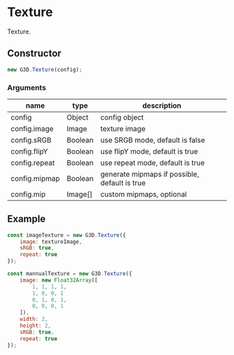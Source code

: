 # Texture

Texture.

## Constructor

```javascript
new G3D.Texture(config);
```

### Arguments

| name          | type    | description                                   |
| ------------- | ------- | --------------------------------------------- |
| config        | Object  | config object                                 |
| config.image  | Image   | texture image                                 |
| config.sRGB   | Boolean | use SRGB mode, default is false               |
| config.flipY  | Boolean | use flipY mode, default is true               |
| config.repeat | Boolean | use repeat mode, default is true              |
| config.mipmap | Boolean | generate mipmaps if possible, default is true |
| config.mip    | Image[] | custom mipmaps, optional                      |

## Example

```javascript
const imageTexture = new G3D.Texture({
    image: textureImage,
    sRGB: true,
    repeat: true
});

const mannualTexture = new G3D.Texture({
    image: new Float32Array([
        1, 1, 1, 1, 
        1, 0, 0, 1
        0, 1, 0, 1, 
        0, 0, 0, 1
    ]),
    width: 2,
    height: 2,
    sRGB: true,
    repeat: true
});
```